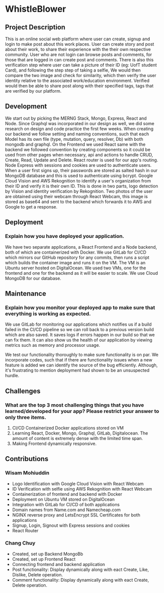 # WhistleBlower

## Project Description

This is an online social web platform where user can create, signup and login to make post about this work places. User can create story and post about their work, to share their experience with the their own respective community. User who are not login can browse posts and comments, for those that are logged in can create post and comments. There is also this verification step where user can take a picture of their ID (eg: UofT student Card), and following the step step of taking a selfie, We would then compare the two image and check for similarity, which then verify the user identity relative to the associated work/education environment. Verified would then be able to share post along with their specified tags, tags that are verified by our platform.

## Development

We start out by picking the MERNG Stack, Mongo, Express, React and Node. Since Graphql was incorporated in our design as well, we did some research on design and code practice the first few weeks. When creating our backend we follow setting and naming conventions, such that each Model has its own file (type, mutation, query, resolver, Db) with both mongodb and graphql. On the Frontend we used React same with the backend we followed convention by creating components so it could be used from other pages when necessary, api and actions to handle CRUD, Create, Read, Update and Delete. React router is used for our app's routing. Node Express with sessions and cookies are used to authenticate users. When a user first signs up, their passwords are stored as salted hash in our MongoDB database and this is used to authenticate using bcrypt. Google Cloud Vision and AWS Rekognition to identify a user's organization from their ID and verify it is their own ID. This is done in two parts, logo detection by Vision and identity verification by Rekognition. Two photos of the user are obtained using their webcam through React Webcam, this image is stored as base64 and sent to the backend which forwards it to AWS and Google to get a response.

## Deployment

### Explain how you have deployed your application.

We have two separate applications, a React Frontend and a Node backend, both of which are containerized with Docker. We use GitLab for CI/CD which mirrors our GitHub repository for any commits, then runs a script which builds the container image and runs it on the VM. The VM is an Ubuntu server hosted on DigitalOcean. We used two VMs, one for the frontend and one for the backend as it will be easier to scale. We use Cloud MongoDB for our database.

## Maintenance

### Explain how you monitor your deployed app to make sure that everything is working as expected.

We use GitLab for monitoring our applications which notifies us if a build failed in the CI/CD pipeline so we can roll back to a previous version build which are also saved. It saves logs if errors happen in our build so that we can fix them. It can also show us the health of our application by viewing metrics such as memory and processor usage.

We test our functionality thoroughly to make sure functionality is on par. We incorporate codes, such that if there are functionality issues when a new feature is added we can identify the source of the bug efficiently. Although, it's frustrating to mention deployment had shown to be an unsuspected hurdle.

## Challenges

### What are the top 3 most challenging things that you have learned/developed for your app? Please restrict your answer to only three items.

1. CI/CD Containerized Docker applications stored on VM
2. Learning React, Docker, Mongo, Graphql, GitLab, Digitalocean. The amount of content is extremely dense with the limited time span.
3. Making Frontend dynamically responsive.

## Contributions

### Wisam Mohiuddin

- Logo Identification with Google Cloud Vision with React Webcam
- ID Verification with selfie using AWS Rekognition with React Webcam
- Containerization of frontend and backend with Docker
- Deployment on Ubuntu VM stored on DigitalOcean
- Integration with GitLab for CI/CD of both applications
- Domain names from Name.com and Namecheap.com
- NGINX reverse proxy and LetsEncrypt SSL Certificates for both applications
- Signup, Login, Signout with Express sessions and cookies
- React Router

### Chang Chuy

- Created, set up Backend MongoBb
- Created, set up Frontend React
- Connecting frontend and backend application
- Post functionality: Display dynamically along with eact Create, Like, Dislike, Delete operation.
- Comment functionality: Display dynamically along with eact Create, Delete operation.
